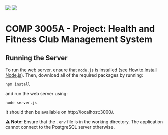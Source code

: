 ![](https://badgen.net/static/node/v21.1.0/green)
![](https://badgen.net/badge/icon/postgresql?icon=postgresql&label)

# COMP 3005A - Project: Health and Fitness Club Management System

## Running the Server
To run the web server, ensure that `node.js` is installed (see [How to Install Node.js](https://nodejs.org/en/learn/getting-started/how-to-install-nodejs)). Then, download all of the required packages by running:

```shell
npm install
```

and run the web server using:

```shell
node server.js
```

It should then be available on http://localhost:3000/.

**⚠️ Note:** Ensure that the `.env` file is in the working directory. The application cannot connect to the PostgreSQL server otherwise.
